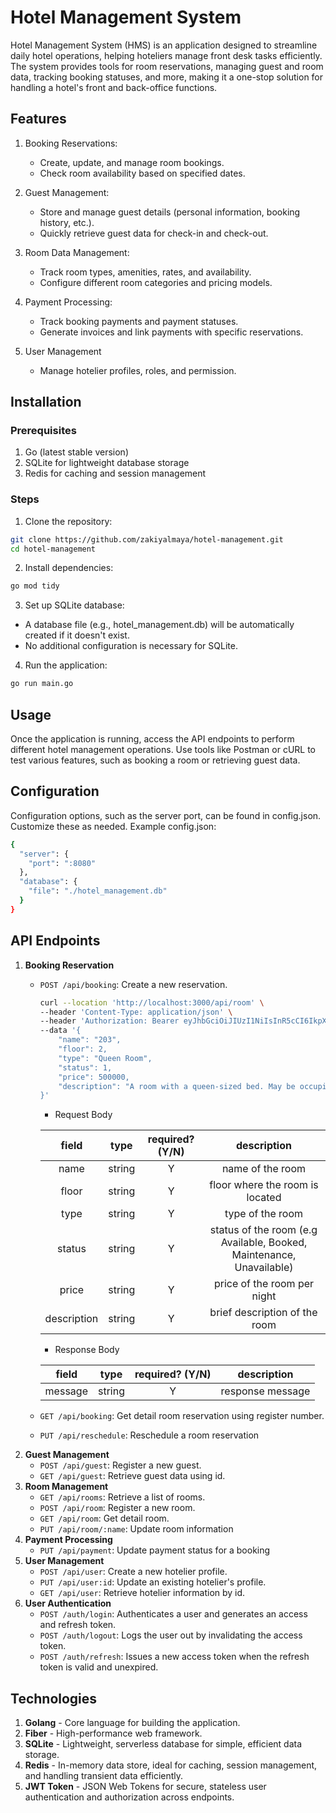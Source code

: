 # Hotel Management System
Hotel Management System (HMS) is an application designed to streamline daily hotel operations, helping hoteliers manage front desk tasks efficiently. The system provides tools for room reservations, managing guest and room data, tracking booking statuses, and more, making it a one-stop solution for handling a hotel's front and back-office functions.

## Features
1. Booking Reservations:
    - Create, update, and manage room bookings.
    - Check room availability based on specified dates.

2. Guest Management:
    - Store and manage guest details (personal information, booking history, etc.).
    - Quickly retrieve guest data for check-in and check-out.

3. Room Data Management:
    - Track room types, amenities, rates, and availability.
    - Configure different room categories and pricing models.

4. Payment Processing:
    - Track booking payments and payment statuses.
    - Generate invoices and link payments with specific reservations.

5. User Management
    - Manage hotelier profiles, roles, and permission.

## Installation
### Prerequisites
1. Go (latest stable version)
2. SQLite for lightweight database storage
3. Redis for caching and session management

### Steps
1. Clone the repository:
```bash
git clone https://github.com/zakiyalmaya/hotel-management.git
cd hotel-management
```

2. Install dependencies:
```bash
go mod tidy
```

3. Set up SQLite database:
- A database file (e.g., hotel_management.db) will be automatically created if it doesn't exist.
- No additional configuration is necessary for SQLite.

4. Run the application:
```bash
go run main.go
```

## Usage
Once the application is running, access the API endpoints to perform different hotel management operations. Use tools like Postman or cURL to test various features, such as booking a room or retrieving guest data.

## Configuration
Configuration options, such as the server port, can be found in config.json. Customize these as needed.
Example config.json:
```sh
{
  "server": {
    "port": ":8080"
  },
  "database": {
    "file": "./hotel_management.db"
  }
}
```

## API Endpoints
1. **Booking Reservation**
    - `POST /api/booking`: Create a new reservation.
        ```sh
        curl --location 'http://localhost:3000/api/room' \
        --header 'Content-Type: application/json' \
        --header 'Authorization: Bearer eyJhbGciOiJIUzI1NiIsInR5cCI6IkpXVCJ9.eyJ1c2VyX2lkIjoxLCJ1c2VybmFtZSI6Im1pY2tleW1vdXNlIiwiZXhwIjoxNzE4ODUyOTUwfQ.Db2SXux_uGo_AMRF2keS-bQFWAHuJ48p1XIz52G_2ZI' \
        --data '{
            "name": "203",
            "floor": 2,
            "type": "Queen Room",
            "status": 1,
            "price": 500000,
            "description": "A room with a queen-sized bed. May be occupied by one or two people. It also has a small table, air conditioning, television and toilet."
        }'
        ```

        - Request Body

        | field |type | required? (Y/N) | description |
        | :---: | :---: | :---: | :---: |
        | name | string | Y | name of the room | 
        | floor | string | Y | floor where the room is located |
        | type | string | Y | type of the room |
        | status | string | Y | status of the room (e.g Available, Booked, Maintenance, Unavailable) |
        | price | string | Y | price of the room per night |
        | description | string | Y | brief description of the room |

        - Response Body

        | field |type | required? (Y/N) | description |
        | :---: | :---: | :---: | :---: |
        | message | string | Y | response message |
        
    - `GET /api/booking`: Get detail room reservation using register number.
    - `PUT /api/reschedule`: Reschedule a room reservation
2. **Guest Management**
    - `POST /api/guest`: Register a new guest.
    - `GET /api/guest`: Retrieve guest data using id.
3. **Room Management**
    - `GET /api/rooms`: Retrieve a list of rooms.
    - `POST /api/room`: Register a new room.
    - `GET /api/room`: Get detail room.
    - `PUT /api/room/:name`: Update room information
4. **Payment Processing**
    - `PUT /api/payment`: Update payment status for a booking
5. **User Management**
    - `POST /api/user`: Create a new hotelier profile.
    - `PUT /api/user:id`: Update an existing hotelier's profile.
    - `GET /api/user`: Retrieve hotelier information by id.
6. **User Authentication**
    - `POST /auth/login`: Authenticates a user and generates an access and refresh token.
    - `POST /auth/logout`: Logs the user out by invalidating the access token.
    - `POST /auth/refresh`: Issues a new access token when the refresh token is valid and unexpired.

## Technologies
1. **Golang** - Core language for building the application.
2. **Fiber** - High-performance web framework.
3. **SQLite** - Lightweight, serverless database for simple, efficient data storage.
4. **Redis** - In-memory data store, ideal for caching, session management, and handling transient data efficiently.
5. **JWT Token** - JSON Web Tokens for secure, stateless user authentication and authorization across endpoints.